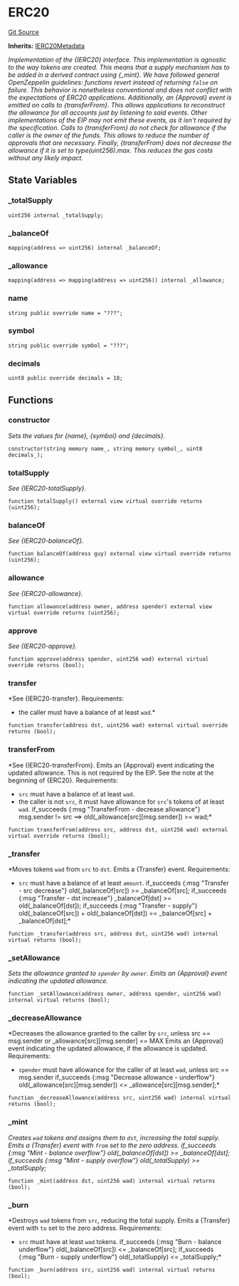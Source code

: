 # ERC20
[Git Source](https://github.com/Swivel-Finance/illuminate/blob/29a4038ae0d0795d36640f068da3ac5c1dd43806/src/tokens/ERC20.sol)

**Inherits:**
[IERC20Metadata](/src/interfaces/IERC20Metadata.sol/contract.IERC20Metadata.md)

*Implementation of the {IERC20} interface.
This implementation is agnostic to the way tokens are created. This means
that a supply mechanism has to be added in a derived contract using {_mint}.
We have followed general OpenZeppelin guidelines: functions revert instead
of returning `false` on failure. This behavior is nonetheless conventional
and does not conflict with the expectations of ERC20 applications.
Additionally, an {Approval} event is emitted on calls to {transferFrom}.
This allows applications to reconstruct the allowance for all accounts just
by listening to said events. Other implementations of the EIP may not emit
these events, as it isn't required by the specification.
Calls to {transferFrom} do not check for allowance if the caller is the owner
of the funds. This allows to reduce the number of approvals that are necessary.
Finally, {transferFrom} does not decrease the allowance if it is set to
type(uint256).max. This reduces the gas costs without any likely impact.*


## State Variables
### _totalSupply

```solidity
uint256 internal _totalSupply;
```


### _balanceOf

```solidity
mapping(address => uint256) internal _balanceOf;
```


### _allowance

```solidity
mapping(address => mapping(address => uint256)) internal _allowance;
```


### name

```solidity
string public override name = "???";
```


### symbol

```solidity
string public override symbol = "???";
```


### decimals

```solidity
uint8 public override decimals = 18;
```


## Functions
### constructor

*Sets the values for {name}, {symbol} and {decimals}.*


```solidity
constructor(string memory name_, string memory symbol_, uint8 decimals_);
```

### totalSupply

*See {IERC20-totalSupply}.*


```solidity
function totalSupply() external view virtual override returns (uint256);
```

### balanceOf

*See {IERC20-balanceOf}.*


```solidity
function balanceOf(address guy) external view virtual override returns (uint256);
```

### allowance

*See {IERC20-allowance}.*


```solidity
function allowance(address owner, address spender) external view virtual override returns (uint256);
```

### approve

*See {IERC20-approve}.*


```solidity
function approve(address spender, uint256 wad) external virtual override returns (bool);
```

### transfer

*See {IERC20-transfer}.
Requirements:
- the caller must have a balance of at least `wad`.*


```solidity
function transfer(address dst, uint256 wad) external virtual override returns (bool);
```

### transferFrom

*See {IERC20-transferFrom}.
Emits an {Approval} event indicating the updated allowance. This is not
required by the EIP. See the note at the beginning of {ERC20}.
Requirements:
- `src` must have a balance of at least `wad`.
- the caller is not `src`, it must have allowance for ``src``'s tokens of at least
`wad`.
if_succeeds {:msg "TransferFrom - decrease allowance"} msg.sender != src ==> old(_allowance[src][msg.sender]) >= wad;*


```solidity
function transferFrom(address src, address dst, uint256 wad) external virtual override returns (bool);
```

### _transfer

*Moves tokens `wad` from `src` to `dst`.
Emits a {Transfer} event.
Requirements:
- `src` must have a balance of at least `amount`.
if_succeeds {:msg "Transfer - src decrease"} old(_balanceOf[src]) >= _balanceOf[src];
if_succeeds {:msg "Transfer - dst increase"} _balanceOf[dst] >= old(_balanceOf[dst]);
if_succeeds {:msg "Transfer - supply"} old(_balanceOf[src]) + old(_balanceOf[dst]) == _balanceOf[src] + _balanceOf[dst];*


```solidity
function _transfer(address src, address dst, uint256 wad) internal virtual returns (bool);
```

### _setAllowance

*Sets the allowance granted to `spender` by `owner`.
Emits an {Approval} event indicating the updated allowance.*


```solidity
function _setAllowance(address owner, address spender, uint256 wad) internal virtual returns (bool);
```

### _decreaseAllowance

*Decreases the allowance granted to the caller by `src`, unless src == msg.sender or _allowance[src][msg.sender] == MAX
Emits an {Approval} event indicating the updated allowance, if the allowance is updated.
Requirements:
- `spender` must have allowance for the caller of at least
`wad`, unless src == msg.sender
if_succeeds {:msg "Decrease allowance - underflow"} old(_allowance[src][msg.sender]) <= _allowance[src][msg.sender];*


```solidity
function _decreaseAllowance(address src, uint256 wad) internal virtual returns (bool);
```

### _mint

*Creates `wad` tokens and assigns them to `dst`, increasing
the total supply.
Emits a {Transfer} event with `from` set to the zero address.
if_succeeds {:msg "Mint - balance overflow"} old(_balanceOf[dst]) >= _balanceOf[dst];
if_succeeds {:msg "Mint - supply overflow"} old(_totalSupply) >= _totalSupply;*


```solidity
function _mint(address dst, uint256 wad) internal virtual returns (bool);
```

### _burn

*Destroys `wad` tokens from `src`, reducing the
total supply.
Emits a {Transfer} event with `to` set to the zero address.
Requirements:
- `src` must have at least `wad` tokens.
if_succeeds {:msg "Burn - balance underflow"} old(_balanceOf[src]) <= _balanceOf[src];
if_succeeds {:msg "Burn - supply underflow"} old(_totalSupply) <= _totalSupply;*


```solidity
function _burn(address src, uint256 wad) internal virtual returns (bool);
```


